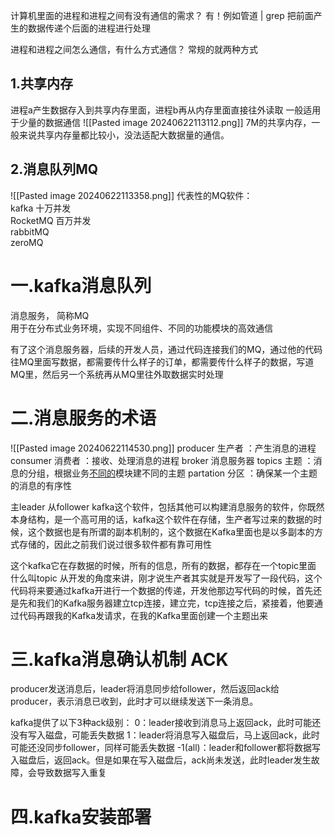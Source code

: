 
计算机里面的进程和进程之间有没有通信的需求？
有！例如管道 | grep 把前面产生的数据传递个后面的进程进行处理

进程和进程之间怎么通信，有什么方式通信？
常规的就两种方式
## 1.共享内存
进程a产生数据存入到共享内存里面，进程b再从内存里面直接往外读取
一般适用于少量的数据通信
![[Pasted image 20240622113112.png]]
7M的共享内存，一般来说共享内存量都比较小，没法适配大数据量的通信。
## 2.消息队列MQ
![[Pasted image 20240622113358.png]]
代表性的MQ软件：  
kafka         十万并发  
RocketMQ 百万并发  
rabbitMQ  
zeroMQ

# 一.kafka消息队列

消息服务， 简称MQ  
用于在分布式业务环境，实现不同组件、不同的功能模块的高效通信

有了这个消息服务器，后续的开发人员，通过代码连接我们的MQ，通过他的代码往MQ里面写数据，都需要传什么样子的订单，都需要传什么样子的数据，写道MQ里，然后另一个系统再从MQ里往外取数据实时处理

# 二.消息服务的术语

![[Pasted image 20240622114530.png]]
producer 生产者 ：产生消息的进程
consumer 消费者  ：接收、处理消息的进程
broker 消息服务器
topics 主题  ：消息的分组，根据业务[不同的](https://so.csdn.net/so/search?q=%E4%B8%8D%E5%90%8C%E7%9A%84&spm=1001.2101.3001.7020)模块建不同的主题
partation 分区  ：确保某一个主题的消息的有序性

主leader
从follower
kafka这个软件，包括其他可以构建消息服务的软件，你既然本身结构，是一个高可用的话，kafka这个软件在存储，生产者写过来的数据的时候，这个数据也是有所谓的副本机制的，这个数据在Kafka里面也是以多副本的方式存储的，因此之前我们说过很多软件都有靠可用性

这个kafka它在存数据的时候，所有的信息，所有的数据，都存在一个topic里面
什么叫topic
从开发的角度来讲，刚才说生产者其实就是开发写了一段代码，这个代码将来要通过kafka开进行一个数据的传递，开发他那边写代码的时候，首先还是先和我们的Kafka服务器建立tcp连接，建立完，tcp连接之后，紧接着，他要通过代码再跟我的Kafka发请求，在我的Kafka里面创建一个主题出来

# 三.kafka消息确认机制 ACK
producer发送消息后，leader将消息同步给follower，然后返回ack给producer，表示消息已收到，此时才可以继续发送下一条消息。

kafka提供了以下3种ack级别：
0：leader接收到消息马上返回ack，此时可能还没有写入磁盘，可能丢失数据
1：leader将消息写入磁盘后，马上返回ack，此时可能还没同步follower，同样可能丢失数据
-1(all)：leader和follower都将数据写入磁盘后，返回ack。但是如果在写入磁盘后，ack尚未发送，此时leader发生故障，会导致数据写入重复

# 四.kafka安装部署
